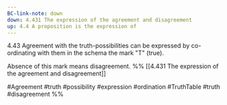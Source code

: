 ```yaml
---
BC-link-note: down
down: 4.431 The expression of the agreement and disagreement
up: 4.4 A proposition is the expression of
---
```

4.43 Agreement with the truth-possibilities can be expressed by co-ordinating with them in the schema the mark "T" (true).

Absence of this mark means disagreement.
%%
[[4.431 The expression of the agreement and disagreement]]

#Agreement #truth #possibility #expression #ordination #TruthTable #truth #disagreement %%